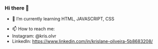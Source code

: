### Hi there 👋

<!--- 🔭 I’m currently working on ...-->
- 🌱 I’m currently learning HTML, JAVASCRIPT, CSS
<!--- 👯 I’m looking to collaborate on ...
- 🤔 I’m looking for help with ...
- 💬 Ask me about ...-->
- 📫 How to reach me: 
- Instagram: @kris.olvr
- LinkedIn: https://www.linkedin.com/in/krislane-oliveira-5b8683208/
<!--- 😄 Pronouns: ...
- ⚡ Fun fact: ...
-->
